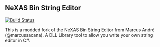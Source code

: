 ## NeXAS Bin String Editor
[![Build Status](https://travis-ci.org/ForumHulp/pageaddon.svg?branch=master)](http://vnx.uvnworks.com)

This is a modded fork of the NeXAS Bin String Editor from Marcus André (@marcussacana). A DLL Library tool to allow you write your own string editor in C#.
